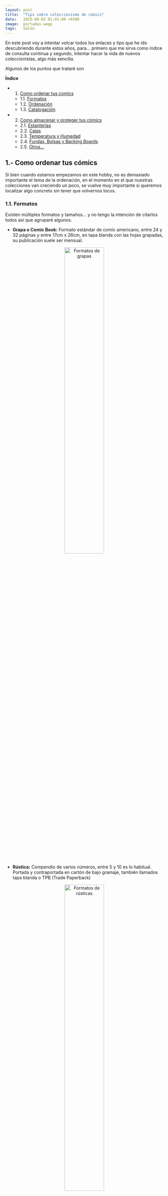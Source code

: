 ```yaml
---
layout: post
title:  "Tips sobre coleccionismo de cómics"
date:   2025-08-02 01:01:00 +0300
image:  portadas.wepp
tags:   Salón
---
```


En este post voy a intentar volcar todos los enlaces y tips que he ido descubriendo durante estos años, para... primero que me sirva como índice de consulta continua y segundo, intentar hacer la vida de nuevos coleccionistas, algo más sencilla.

Algunos de los puntos que trataré son

**Índice**   
- 1. [Como ordenar tus comics](#id1)
    - 1.1. [Formatos](#id2)
    - 1.2. [Ordenación](#id3)
    - 1.3. [Catalogación](#id4)

- 2. [Como almacenar y proteger tus cómics](#id5)
    - 2.1. [Estanterías](#id6)
    - 2.2. [Cajas](#id7)
    - 2.3. [Temperatura y Humedad](#id8)
    - 2.4. [Fundas, Bolsas y Backing Boards](#id9)
    - 2.5. [Otros...](#id10)

## 1.- Como ordenar tus cómics<a name="id1"></a>

Si bien cuando estamos empezamos en este hobby, no es demasiado importante el tema de la ordenación, en el momento en el que nuestras colecciones van creciendo un poco, se vuelve muy importante si queremos localizar algo concreto sin tener que volvernos locos. 

### 1.1. Formatos<a name="id2"></a>

Existen múltiples formatos y tamaños... y no tengo la intención de citarlos todos así que agruparé algunos.

- **Grapa o Comic Book:** Formato estándar de comic americano, entre 24 y 32 páginas y entre 17cm x 26cm, en tapa blanda con las hojas grapadas, su publicación suele ser mensual.

<div style="text-align: center;">
  <img src="{{ site.baseurl }}/images/grapas.jpeg" alt="Formatos de grapas" style="width: 50%;">
</div>

- **Rústica:** Compendio de varios números, entre 5 y 10 es lo habitual. Portada y contraportada en cartón de bajo gramaje, también llamados tapa blanda o TPB (Trade Paperback)

<div style="text-align: center;">
  <img src="{{ site.baseurl }}/images/rustica.jpeg" alt="Formatos de rústicas" style="width: 50%;">
</div>

- **Rústica con solapas:** Es una rústica en la que la portada y contraportada tienen un sobrante doblado hacia dentro que les otorga mayor consistencia.

<div style="text-align: center;">
  <img src="{{ site.baseurl }}/images/rustica_solapas.jpeg" alt="Formatos de rústicas con solapas" style="width: 30%;">
</div>

- **Cartone:** También llamados tapa dura o Hardcover. Tapas en cartón de alto gramaje para darles consistencia. Suelen contener arcos completos o historias auto conclusivas.

<div style="text-align: center;">
  <img src="{{ site.baseurl }}/images/cartone.jpeg" alt="Formatos de cartoné" style="width: 30%;">
</div>

- **Omnibus:** Tapas duras muchas veces de un tamaño oversized. No hay límite de páginas, los hay de más de 1000, aunque no son cómodos de leer 

<div style="text-align: center;">
  <img src="{{ site.baseurl }}/images/omnibus.jpeg" alt="Formatos de Omnibus" style="width: 30%;">
</div>

- **Absolute:** Tomos de mayor tamaño, normalmente de obras seleccionadas para realzar el arte del dibujante.

<div style="text-align: center;">
  <img src="{{ site.baseurl }}/images/absolute.jpeg" alt="Formatos de absolute" style="width: 30%;">
</div>

- **Album europeo:** Formato normal de comic franco belga, Bande Desinée o BD. Entre 40 y 60 páginas y entre 30cm x 23cm.

<div style="text-align: center;">
  <img src="{{ site.baseurl }}/images/europeo.jpeg" alt="Formatos de Europeo" style="width: 30%;">
</div>

- **Manga (Kanzenban, Takobon, etc):** Formatos habituales de comic Japones. Tienen múltiples tamaños y pueden tener orientación de lectura occidental o no.

<div style="text-align: center;">
  <img src="{{ site.baseurl }}/images/manga.jpeg" alt="Formatos de manga" style="width: 30%;">
</div>

Repito hay muchos más sobre todo "subtipos", pero con esto te puedes hacer una idea general. Si lees o escuchas algún otro... busca a que se refieren.

### 1.2. Ordenación<a name="id3"></a>

Con el paso del tiempo, he dado muchas vueltas y he ido viendo como lo hacen otras personas, para intentar encontrar lo que mejor se me ajustara... creo que básicamente resumiría en 3 formas...

- **Por formato o editorial:** Normalmente las editoriales sacan sus obras en formatos parecidos... algunas más y otras menos, pero básicamente este modo es un tema de formato. Al juntar formatos similares, maximizamos el espacio, haciendo que podamos almacenar más comics, aunque para localizar uno debas saber en qué formato o quien lo publicó, lo que no se ajusta a mi pésima memoria.

- **Por criterios estéticos:** Nada que decir... simplemente buscando que la colección quede lo mejor posible... las obras menos vistosas los menos visibles posibles, por ejemplo, lo más bajo de nuestras librerías. Las obras más vistosas en el centro de la librería y los álbumes más voluminosas en lo alto de las librerías.

- **Por temática:** Esta es la forma que más se me ajusta y la que uso a día de hoy. Agrupo por temáticas, SCI-FI, Terror, Noir, Indy, Marvel, DC, ... lo que me permite situar rápido lo que busco y dentro de cada zona, uso criterios por formato, intentando agrupar tamaños.

### 1.3. Catalogación<a name="id4"></a>

Esto inicialmente no supone un problema... hasta que llega ese momento en el que compras algo que ya tenías y descubres que la colección tiene un tamaño que es manejable sin ayuda.

En este punto creo que, aunque existen muchas apps o mecanismo manuales, para mi hay un claro *vencedor*... [Whakoom](https://www.whakoom.com/)

Yo uso la versión premium, aunque estuve mucho tiempo con la versión free, y fue una de las pocas apps en las que decidí pagar porque me parece justo agradecer el trabajo que hacen. Luego claro uso las funcionalidades adicionales.

Para mí, su principal ventaja inicialmente es la posibilidad de escanear códigos de barras que te carguen el comic y ver si lo tienes o marcar a golpe de clic que lo has comprado.

## 2.- Como almacenar y proteger tus cómics<a name="id5"></a>

En cuanto a almacenamiento debemos tener presente varios factores antes de extendernos más. Algunos factores que afectan y deterioran con el tiempo tu colección son:
- La luz
- El aire
- La humedad
- La temperatura
- La colocación (aplastamiento, impactos, etc.)

En la medida de lo posible deberás evitar todos estos factores usando el sentido común y algunos de los *tips* siguientes que te pueden ayudar.

### 2.1.- Estanterías<a name="id6"></a>

Sobre estanterías solo puedo hablarte de las dos que he usado... ambas de Ikea.
- **Kallax:** Son bastante estéticas, aunque desaprovechan espacio de nuestras colecciones al no poder ajustar la altura entre los estantes.
- **Billy:** Creo que son la mejor opción calidad precio, pero añadiría un par de consejos...
    - Usa el ancho de 40 cm en lugar del de 80 cm, aunque pierdas algo de espacio (2cm) al apilarlas, ya que las de 80cm cuando les metes peso se arquean.
    - Te recomiendo poner puertas de cristal, ya que no pierdes la estética de mostrar la colección y evitas muchísimo polvo en tu colección.

<div style="display: flex; justify-content: space-between;">
  <img src="{{ site.baseurl }}/images/estanteria2.jpeg" alt="Estanteria 2" style="width: 32%; margin-right: 1%;">
  <img src="{{ site.baseurl }}/images/estanteria1.jpeg" alt="Estanteria 1" style="width: 32%; margin-right: 1%;">
  <img src="{{ site.baseurl }}/images/estanteria3.jpeg" alt="Estanteria 3" style="width: 32%;">
</div>

### 2.2.- Cajas<a name="id7"></a>

Cuando tienes grapas, una buena idea es usar cajas para almacenarlas. También hay quien las guarda en vertical en estantes de la Billy, pero a mi personalmente no me gusta.

Existen cajas de distintos tamaños y materiales, yo he podido probar estos y estoy muy contento...

- **Materiales:** 
    - **Cartón:** Son las más ligeras, las más económicas (6..10€) pero también las menos resistentes y duraderas. Según el tipo de cartón pueden apilarse hasta 4 cajas aprox y según lo que las muevas pueden durar más o menos. Con un uso normal en casa supongo que puedes sacarles perfectamente de 2 a 4 años

    - **MDF:** Son las más resistentes sin duda, pero también las más pesadas, algo que debe tener en cuenta según donde quieras colocarlas. He querido comprar alguna más y ya no las encuentro la verdad, pero cuando las compre su precio estaba sobre los 20 o 25€

    - **Plástico:** Personalmente las veo caras ya que las encuentro en precios parecidos al MDF. Tengo una por capricho, pero no creo que adquiera más.

- **Tamaños:** 
Los tamaños que uso para grapa son de 30cm(Alto), 30 o 40cm(largo), aunque hay también de 60 y 20cm (ancho)
Tengo unas específicas para Billy hechas en MDF con 31cm(alto) 25cm(largo) 36cm(ancho), pero donde las adquiría cerró.

También hay cajas, más de exposición de media altura donde los comics quedan a la vista. Las mías son más altas y con tapa... esto ya según necesidades.

### 2.3.- Temperatura y Humedad<a name="id8"></a>

Tanto las temperaturas elevadas como los cambios en la humedad ambiental afectan al papel, por lo que se debe intentar controlar esto. Yo en Valencia zona con una humedad muy alta, intento controlarlo con las estanterías con puerta, enfundando lo posible y manteniendo las ventanas cerradas, pero es cierto que no dispongo de deshumidificadores ni nada similar.

### 2.4.- Fundas, Bolsas y Backing Boards<a name="id9"></a>

Sobre este punto diré que tengo embolsadas todas mis grapas y TPB, pero no los cartonés.

En lo que respecta a las bolsas, siempre uso bolsas para comic **libres de ácido**, para que no acaben amarilleando el material. Existen de distintos tamaños, según el tipo de material que necesites proteger, estos son algunos:

<div style="display: flex; justify-content: space-between;">
  <img src="{{ site.baseurl }}/images/bolsas.jpeg" alt="Bolsas" style="width: 32%; margin-right: 1%;">
  <img src="{{ site.baseurl }}/images/backingboards.jpg" alt="Backing" style="width: 32%; margin-right: 1%;">
  <img src="{{ site.baseurl }}/images/bolsas2.jpeg" alt="Bolsas" style="width: 32%;">
</div>

- **Golden 197 X 268:** Adecuada para Cartonés de hasta 250 páginas aprox.
- **Regular 184 X 268:** Adecuada para los TPB's
- **Silver 181 X 268:** Adecuada para la mayoría de TPB's
- **Current Big 178 X 268:** Adecuada para Grapas dobles con backingboard
- **Current 175 X 268:** Adecuada para Grapas con backingboard

Además de esto existen con dos tipos de cierre:
- **Auto cierre:** Normalmente compro estas, por comodidad y por superficie del cierre (me da la sensación de que está mejor sellado) aunque no es para nada, algo determinante para mí.
- **Sin cierre:** Puedes usar estas con un pedazo de celo. (Yo uso *Scotch Magic*) 

Y para acabar, sobre el tema de los backing boards..
- Los uso para tomas las grapas, ya que les da la consistencia que no tienen.
- Tienen solo uno de los lados libre de ácido, por lo que si embolsas las grapas de dos en dos con un solo backing board ara ahorrar espacio, habrá una de las grapas sin esa protección.

### 2.5.- Otros...<a name="id10"></a>

Algunos tips adicionales que no se dónde poner...
- No tengas los comics demasiado ajustados o presionados, ni en las estanterías, ni en las cajas y tampoco en las bolsas, o acabaran deformándose.
- No apiles las grapas en horizontal o también acabaran deformándose.
- No comas ni bebas mientras tocas tus cómics y si puede ser, ten las manos limpias.


[jekyll-docs]: https://jekyllrb.com/docs/home  
[jekyll-gh]:   https://github.com/jekyll/jekyll  
[jekyll-talk]: https://talk.jekyllrb.com/
